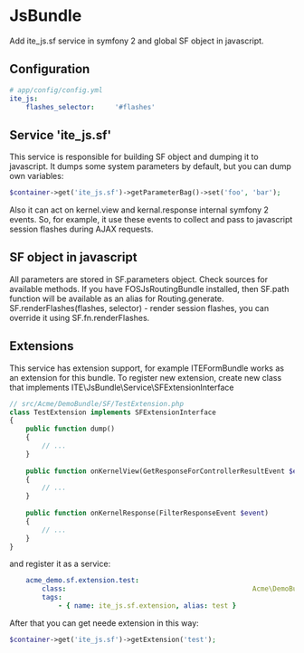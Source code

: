 JsBundle
========

Add ite_js.sf service in symfony 2 and global SF object in javascript.

Configuration
-------------

```yml
# app/config/config.yml
ite_js:
    flashes_selector:     '#flashes'
```    

Service 'ite_js.sf'
-------------------

This service is responsible for building SF object and dumping it to javascript. It dumps some system parameters by default, but you can dump own variables:
``` php
$container->get('ite_js.sf')->getParameterBag()->set('foo', 'bar');
```
Also it can act on kernel.view and kernal.response internal symfony 2 events. So, for example, it use these events to collect and pass to javascript session flashes during AJAX requests.

SF object in javascript
-----------------------

All parameters are stored in SF.parameters object. Check sources for available methods.
If you have FOSJsRoutingBundle installed, then SF.path function will be available as an alias for Routing.generate.
SF.renderFlashes(flashes, selector) - render session flashes, you can override it using SF.fn.renderFlashes.

Extensions
----------

This service has extension support, for example ITEFormBundle works as an extension for this bundle. To register new extension, create new class that implements ITE\JsBundle\Service\SFExtensionInterface

``` php
// src/Acme/DemoBundle/SF/TestExtension.php
class TestExtension implements SFExtensionInterface
{
    public function dump()
    {
        // ...
    }
        
    public function onKernelView(GetResponseForControllerResultEvent $event)
    {
        // ...
    }
        
    public function onKernelResponse(FilterResponseEvent $event)
    {
        // ...
    }
}
```
and register it as a service:
```yml
    acme_demo.sf.extension.test:
        class:                                              Acme\DemoBundle\SF\TestExtension
        tags:
            - { name: ite_js.sf.extension, alias: test }
```   
After that you can get neede extension in this way:
``` php
$container->get('ite_js.sf')->getExtension('test');
```

    
    
